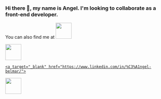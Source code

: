 ### Hi there 👋, my name is Angel. I'm looking to collaborate as a front-end developer.


You can also find me at
<a target="_blank" href="https://github.com/einyell">
  <img src="<https://cdn-icons-png.flaticon.com/512/5968/5968866.png>" width="auto" height="50px">
  
  <a target="_blank" href="https://instagram.com/einyel">
  <img src="<https://cdn-icons-png.flaticon.com/512/2111/2111463.png>" width="auto" height="50px">
    
    <a target="_blank" href="https://www.linkedin.com/in/%C3%A1ngel-belmar/">
  <img src="https://upload.wikimedia.org/wikipedia/commons/thumb/c/ca/LinkedIn_logo_initials.png/768px-LinkedIn_logo_initials.png" width="auto" height="50px">
  
<!--
**einyell/einyell** is a ✨ _special_ ✨ repository because its `README.md` (this file) appears on your GitHub profile.

Here are some ideas to get you started:

- 🔭 I’m currently working on ...
- 🌱 I’m currently learning ...
- 👯 I’m looking to collaborate on ...
- 🤔 I’m looking for help with ...
- 💬 Ask me about ...
- 📫 How to reach me: ...
- 😄 Pronouns: ...
- ⚡ Fun fact: ...
-->
